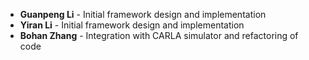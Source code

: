 - **Guanpeng Li** - Initial framework design and implementation
- **Yiran Li** - Initial framework design and implementation
- **Bohan Zhang** - Integration with CARLA simulator and refactoring of code
